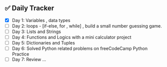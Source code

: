## ✅ Daily Tracker
- [x] Day 1: Variables , data types
- [ ] Day 2: loops - [if-else, for , while] , build a small number guessing game.
- [ ] Day 3: Lists and Strings
- [ ] Day 4: Functions and Logics with a mini calculator project
- [ ] Day 5: Dictionaries and Tuples
- [ ] Day 6: Solved Python related problems on freeCodeCamp Python Practice
- [ ] Day 7: Review
...

